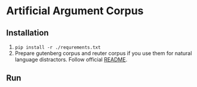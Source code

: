 # Artificial Argument Corpus

## Installation
1. `pip install -r ./requrements.txt`
2. Prepare gutenberg corpus and reuter corpus if you use them for natural language distractors. Follow official [README](./README.md).


## Run

